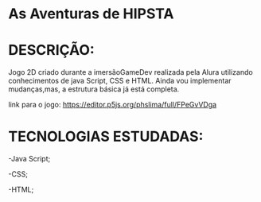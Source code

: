 # As Aventuras de HIPSTA

# DESCRIÇÃO:
   Jogo 2D criado durante a imersãoGameDev realizada pela Alura 
   utilizando conhecimentos de java Script, CSS e HTML. Ainda vou implementar mudanças,mas,
   a estrutura básica já está completa.
   
   link para o jogo: https://editor.p5js.org/phslima/full/FPeGvVDga 
   
   
   
# TECNOLOGIAS ESTUDADAS:
   -Java Script;
   
   -CSS;
   
   -HTML;
   
